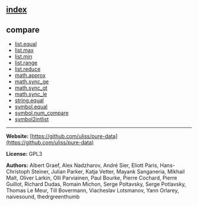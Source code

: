 [index](../index.html)
---

## compare
* [list.equal](../list.equal.html)
* [list.max](../list.max.html)
* [list.min](../list.min.html)
* [list.range](../list.range.html)
* [list.reduce](../list.reduce.html)
* [math.approx](../math.approx.html)
* [math.sync_ge](../math.sync_ge.html)
* [math.sync_gt](../math.sync_gt.html)
* [math.sync_le](../math.sync_le.html)
* [string.equal](../string.equal.html)
* [symbol.equal](../symbol.equal.html)
* [symbol.num_compare](../symbol.num_compare.html)
* [symbol2intlist](../symbol2intlist.html)

---
**Website:** [https://github.com/uliss/pure-data](https://github.com/uliss/pure-data)

**License:** GPL3

**Authors:** Albert Graef, Alex Nadzharov, André Sier, Eliott Paris, Hans-Christoph Steiner, Julian Parker, Katja Vetter, Mayank Sanganeria, Mikhail Malt, Oliver Larkin, Olli Parviainen, Paul Bourke, Pierre Cochard, Pierre Guillot, Richard Dudas, Romain Michon, Serge Poltavsky, Serge Potlavsky, Thomas Le Meur, Till Bovermann, Viacheslav Lotsmanov, Yann Orlarey, naivesound, thedrgreenthumb

